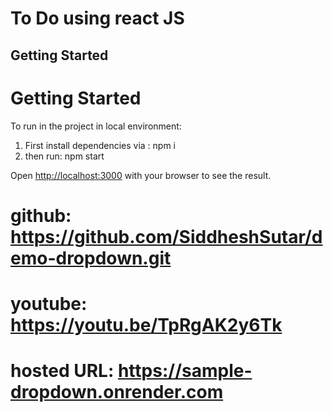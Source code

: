 # To Do using react JS

## Getting Started

# Getting Started

To run in the project in local environment:
1. First install dependencies via : npm i
2. then run: npm start

Open [http://localhost:3000](http://localhost:3000) with your browser to see the result.

# github: https://github.com/SiddheshSutar/demo-dropdown.git
# youtube: https://youtu.be/TpRgAK2y6Tk
# hosted URL: https://sample-dropdown.onrender.com

